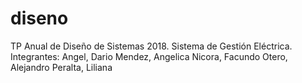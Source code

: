# diseno
TP Anual de Diseño de Sistemas 2018. Sistema de Gestión Eléctrica.
Integrantes:
  Angel, Dario
  Mendez, Angelica
  Nicora, Facundo
  Otero, Alejandro
  Peralta, Liliana
